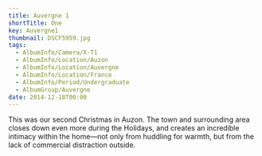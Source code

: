 ```yaml
---
title: Auvergne 1
shortTitle: One
key: Auvergne1
thumbnail: DSCF5959.jpg
tags:
  - AlbumInfo/Camera/X-T1
  - AlbumInfo/Location/Auzon
  - AlbumInfo/Location/Auvergne
  - AlbumInfo/Location/France
  - AlbumInfo/Period/Undergraduate
  - AlbumGroup/Auvergne
date: 2014-12-18T00:00
---
```

This was our second Christmas in Auzon. The town and surrounding area closes down even more during the Holidays, and creates an incredible intimacy within the home—not only from huddling for warmth, but from the lack of commercial distraction outside.
